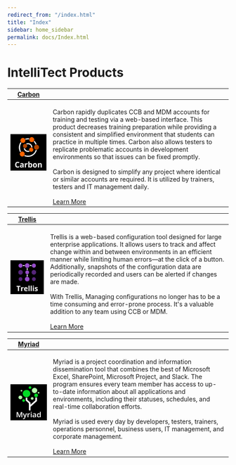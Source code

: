 ```yaml
---
redirect_from: "/index.html"
title: "Index"
sidebar: home_sidebar
permalink: docs/Index.html
---
```


 
# IntelliTect Products 
 
|[Carbon](docs/Carbon/Index.md)| | 
| ----- | ----- | 
|[<img alt="Carbon-Logo" src="Carbon/Media/Carbon-Logo.png" style="width:300px">](docs/Carbon/Index.md) | <br/>Carbon rapidly duplicates CCB and MDM accounts for training and testing via a web-based interface. This product decreases training preparation while providing a consistent and simplified environment that students can practice in multiple times. Carbon also allows testers to replicate problematic accounts in development environments so that issues can be fixed promptly. <br/><br/> Carbon is designed to simplify any project where identical or similar accounts are required. It is utilized by trainers, testers and IT management daily. <br/><br/> [Learn More](docs/Carbon/Index.md) | 
 
|[Trellis](docs/Trellis/Index.md)| | 
| ----- | ----- | 
|[<img alt="Trellis-Logo" src="Trellis/Media/Trellis-Logo.png" style="width:300px">](docs/Trellis/Index.md)| <br/>Trellis is a web-based configuration tool designed for large enterprise applications. It allows users to track and affect change within and between environments in an efficient manner while limiting human errors—at the click of a button. Additionally, snapshots of the configuration data are periodically recorded and users can be alerted if changes are made. <br/><br/> With Trellis, Managing configurations no longer has to be a time consuming and error-prone process. It's a valuable addition to any team using CCB or MDM. <br/><br/> [Learn More](docs/Trellis/Index.md) | 
 
|[Myriad](docs/Myriad/Index.md)| | 
| ----- | ----- | 
|[<img alt="Myriad-Logo" src="Myriad/Media/Myriad-Logo.png" style="width:300px">](docs/Myriad/Index.md)| <br/>Myriad is a project coordination and information dissemination tool that combines the best of Microsoft Excel, SharePoint, Microsoft Project, and Slack. The program ensures every team member has access to up-to-date information about all applications and environments, including their statuses, schedules, and real-time collaboration efforts. <br/><br/> Myriad is used every day by developers, testers, trainers, operations personnel, business users, IT management, and corporate management. <br/><br/> [Learn More](docs/Myriad/Index.md) | 

